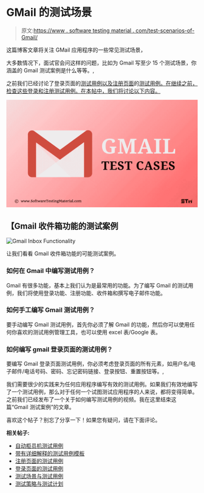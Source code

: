 # GMail 的测试场景

> 原文:[https://www . software testing material . com/test-scenarios-of-Gmail/](https://www.softwaretestingmaterial.com/test-scenarios-of-gmail/)

这篇博客文章将关注 GMail 应用程序的一些常见测试场景，

大多数情况下，面试官会问这样的问题，比如为 Gmail 写至少 15 个测试场景，你涵盖的 Gmail 测试案例是什么等等。,

之前我们已经讨论了登录页面的[测试用例以及注册页面](https://www.softwaretestingmaterial.com/test-scenarios-login-page/)的[测试用例。在继续之前，检查这些登录和注册测试用例。在本帖中，我们将讨论以下内容。](https://www.softwaretestingmaterial.com/test-scenarios-registration-form/)



![Test Cases Gmail](img/622f83815afcf62b7e7d8dc7768d4582.png)

## 【Gmail 收件箱功能的测试案例

![Gmail Inbox Functionality](img/3f39cb93c6d2c390e7bad3114e0aa820.png)

让我们看看 Gmail 收件箱功能的可能测试案例。

### 如何在 Gmail 中编写测试用例？

Gmail 有很多功能，基本上我们认为是最常用的功能。为了编写 Gmail 的测试用例，我们将使用登录功能、注册功能、收件箱和撰写电子邮件功能。

### **如何手工编写 Gmail 测试用例？**

要手动编写 Gmail 测试用例，首先你必须了解 Gmail 的功能，然后你可以使用任何你喜欢的测试用例管理工具，也可以使用 excel 表/Google 表。

### **如何编写 gmail 登录页面的测试用例？**

要编写 Gmail 登录页面测试用例，你必须考虑登录页面的所有元素，如用户名/电子邮件/电话号码、密码、忘记密码链接、登录按钮、重置按钮等。,

我们需要很少的实践来为任何应用程序编写有效的测试用例。如果我们有效地编写了一个测试用例，那么对于任何一个试图测试应用程序的人来说，都将变得简单。之前我们已经发布了一个关于如何编写测试用例的视频。我在这里结束这篇“Gmail 测试案例”的文章。

喜欢这个帖子？别忘了分享一下！如果您有疑问，请在下面评论。

**相关帖子:**

*   [自动柜员机测试用例](https://www.softwaretestingmaterial.com/how-to-write-test-cases-for-atm/)
*   [带有详细解释的测试用例模板](https://www.softwaretestingmaterial.com/test-case-template-with-explanation/)
*   [注册页面的测试用例](https://www.softwaretestingmaterial.com/test-scenarios-registration-form/)
*   [登录页面的测试用例](https://www.softwaretestingmaterial.com/test-scenarios-login-page/)
*   [测试场景与测试用例](https://www.softwaretestingmaterial.com/test-scenario-vs-test-case/)
*   [测试策略与测试计划](https://www.softwaretestingmaterial.com/test-strategy-vs-test-plan/)